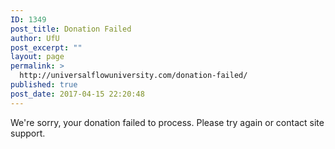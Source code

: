 ```yaml
---
ID: 1349
post_title: Donation Failed
author: UfU
post_excerpt: ""
layout: page
permalink: >
  http://universalflowuniversity.com/donation-failed/
published: true
post_date: 2017-04-15 22:20:48
---
```

We&#039;re sorry, your donation failed to process. Please try again or contact site support.